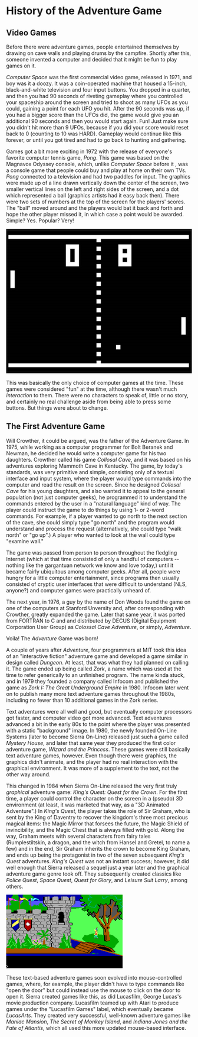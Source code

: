 # History of the Adventure Game

## Video Games

Before there were adventure games, people entertained themselves by drawing on cave walls and playing drums by the campfire.  Shortly after this, someone invented a computer and decided that it might be fun to play games on it.

*Computer Space* was the first commercial video game, released in 1971, and boy was it a doozy.  It was a coin-operated machine that housed a 15-inch, black-and-white television and four input buttons.  You dropped in a quarter, and then you had 90 seconds of riveting gameplay where you controlled your spaceship around the screen and tried to shoot as many UFOs as you could, gaining a point for each UFO you hit.  After the 90 seconds was up, if you had a bigger score than the UFOs did, the game would give you an additional 90 seconds and then you would start again.  Fun!  Just make sure you didn't hit more than 9 UFOs, because if you did your score would reset back to 0 (counting to 10 was HARD).  Gameplay would continue like this forever, or until you got tired and had to go back to hunting and gathering.

Games got a bit more exciting in 1972 with the release of everyone's favorite computer tennis game, *Pong*. This game was based on the Magnavox Odyssey console, which, unlike *Computer Space* before it , was a console game that people could buy and play at home on their own TVs.  *Pong* connected to a television and had two paddles for input.  The graphics were made up of a line drawn vertically down the center of the screen, two smaller vertical lines on the left and right sides of the screen, and a dot which represented a ball (graphics artists had it easy back then).  There were two sets of numbers at the top of the screen for the players' scores.  The "ball" moved around and the players would bat it back and forth and hope the other player missed it, in which case a point would be awarded.  Simple?  Yes.  Popular?  Very!

![](../../images/pong.png)

This was basically the only choice of computer games at the time.  These games were considered "fun" at the time, although there wasn't much *interaction* to them. There were no characters to speak of, little or no story, and certainly no real challenge aside from being able to press some buttons.  But things were about to change.

## The First Adventure Game

Will Crowther, it could be argued, was the father of the Adventure Game.  In 1975, while working as a computer programmer for Bolt Beranek and Newman, he decided he would write a computer game for his two daughters.  Crowther called his game *Collosal Cave*, and it was based on his adventures exploring Mammoth Cave in Kentucky.  The game, by today's standards, was very primitive and simple, consisting only of a textual interface and input system, where the player would type commands into the computer and read the result on the screen.  Since he designed *Collosal Cave* for his young daughters, and also wanted it to appeal to the general population (not just computer geeks), he programmed it to understand the commands entered by the user in a "natural language" kind of way.  The player could instruct the game to do things by using 1- or 2-word commands.  For example, if a player wanted to go north to the next section of the cave, she could simply type "go north" and the program would understand and process the request (alternatively, she could type "walk north" or "go up".) A player who wanted to look at the wall could type "examine wall."

The game was passed from person to person throughout the fledgling Internet (which at that time consisted of only a handful of computers -- nothing like the gargantuan network we know and love today,) until it became fairly ubiquitous among computer geeks.  After all, people were hungry for a little computer entertainment, since programs then usually consisted of cryptic user interfaces that were difficult to understand (NLS, anyone?) and computer games were practically unheard of.

The next year, in 1976, a guy by the name of Don Woods found the game on one of the computers at Stanford Unversity and, after corresponding with Crowther, greatly expanded the game.  Later that same year, it was ported from FORTRAN to C and and distributed by DECUS (Digital Equipment Corporation User Group) as *Colossal Cave Adventure*, or simply, *Adventure*.

Voila!  The *Adventure* Game was born!

A couple of years after *Adventure*, four programmers at MIT took this idea of an "interactive fiction" adventure game and developed a game similar in design called *Dungeon*.  At least, that was what they had planned on calling it.  The game ended up being called *Zork*, a name which was used at the time to refer generically to an unfinished program.  The name kinda stuck, and in 1979 they founded a company called Infocom and published the game as *Zork I: The Great Underground Empire* in 1980. Infocom later went on to publish many more text adventure games throughout the 1980s, including no fewer than 10 additional games in the Zork series.

Text adventures were all well and good, but eventually computer processors got faster, and computer video got more advanced.  Text adventures advanced a bit in the early 80s to the point where the player was presented with a static "background" image. In 1980, the newly founded On-Line Systems (later to become Sierra On-Line) released just such a game called *Mystery House*, and later that same year they produced the first color adventure game, *Wizard and the Princess*.  These games were still basically text adventure games, however.  Even though there were graphics, the graphics didn't animate, and the player had no real interaction with the graphical environment.  It was more of a supplement to the text, not the other way around.

This changed in 1984 when Sierra On-Line released the very first truly *graphical* adventure game: *King's Quest: Quest for the Crown*.  For the first time, a player could control the character on the screen in a (pseudo) 3D environment (at least, it was marketed that way, as a "3D Animated Adventure".) In *King's Quest*, the player takes the role of Sir Graham, who is sent by the King of Daventry to recover the kingdom's three most precious magical items: the Magic Mirror that forsees the future, the Magic Shield of invincibility, and the Magic Chest that is always filled with gold.  Along the way, Graham meets with several characters from fairy tales (Rumplestiltskin, a dragon, and the witch from Hansel and Gretel, to name a few) and in the end, Sir Graham inherits the crown to become King Graham, and ends up being the protagonist in two of the seven subsequent *King's Quest* adventures. *King's Quest* was not an instant success; however, it did well enough that Sierra released a sequel just a year later and the graphical adventure game genre took off.  They subsequently created classics like *Police Quest*, *Space Quest*, *Quest for Glory*, and *Leisure Suit Larry*, among others.

![](../../images/kq.png)

These text-based adventure games soon evolved into mouse-controlled games, where, for example, the player didn't have to type commands like "open the door" but could instead use the mouse to click on the door to open it.  Sierra created games like this, as did Lucasfilm, George Lucas's movie production company.  Lucasfilm teamed up with Atari to produce games under the "Lucasfilm Games" label, which eventually became *LucasArts*.  They created very successful, well-known adventure games like *Maniac Mansion*, *The Secret of Monkey Island*, and *Indiana Jones and the Fate of Atlantis*, which all used this more updated mouse-based interface.
